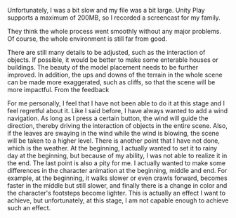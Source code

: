 Unfortunately, I was a bit slow and my file was a bit large. Unity Play supports a maximum of 200MB, so I recorded a screencast for my family.

They think the whole process went smoothly without any major problems. Of course, the whole environment is still far from good.

There are still many details to be adjusted, such as the interaction of objects. If possible, it would be better to make some enterable houses or buildings. The beauty of the model placement needs to be further improved. In addition, the ups and downs of the terrain in the whole scene can be made more exaggerated, such as cliffs, so that the scene will be more impactful. From the feedback

For me personally, I feel that I have not been able to do it at this stage and I feel regretful about it. Like I said before, I have always wanted to add a wind navigation. As long as I press a certain button, the wind will guide the direction, thereby driving the interaction of objects in the entire scene. Also, if the leaves are swaying in the wind while the wind is blowing, the scene will be taken to a higher level. There is another point that I have not done, which is the weather. At the beginning, I actually wanted to set it to rainy day at the beginning, but because of my ability, I was not able to realize it in the end. The last point is also a pity for me. I actually wanted to make some differences in the character animation at the beginning, middle and end. For example, at the beginning, it walks slower or even crawls forward, becomes faster in the middle but still slower, and finally there is a change in color and the character's footsteps become lighter. This is actually an effect I want to achieve, but unfortunately, at this stage, I am not capable enough to achieve such an effect.
